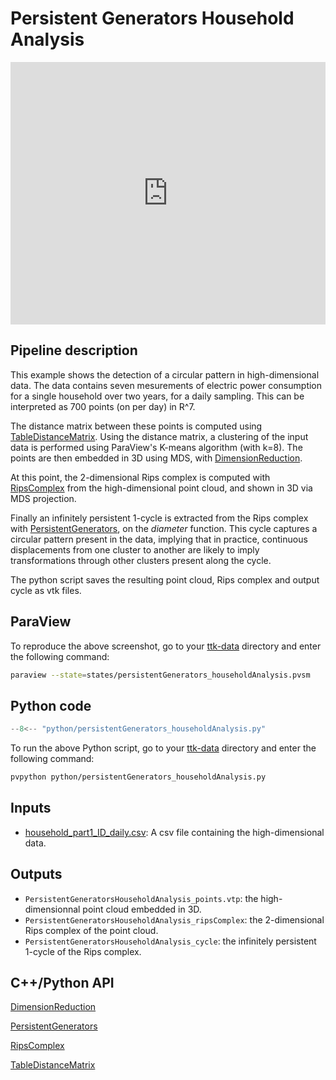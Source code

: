 # Persistent Generators Household Analysis

<iframe width="100%" height="420"
src="https://www.youtube.com/embed/mCPoIjG2URo" frameborder="0"
allowfullscreen></iframe>


## Pipeline description

This example shows the detection of a circular pattern in high-dimensional data.
The data contains seven mesurements of electric power consumption for a single household over two years, for a daily sampling.
This can be interpreted as 700 points (on per day) in R^7.

The distance matrix between these points is computed using [TableDistanceMatrix](https://topology-tool-kit.github.io/doc/html/classttkTableDistanceMatrix.html).
Using the distance matrix, a clustering of the input data is performed using ParaView's K-means algorithm (with k=8).
The points are then embedded in 3D using MDS, with [DimensionReduction](https://topology-tool-kit.github.io/doc/html/classttkDimensionReduction.html).

At this point, the 2-dimensional Rips complex is computed with [RipsComplex](https://topology-tool-kit.github.io/doc/html/classttkRipsComplex.html) from the high-dimensional point cloud, and shown in 3D via MDS projection.

Finally an infinitely persistent 1-cycle is extracted from the Rips complex with [PersistentGenerators](https://topology-tool-kit.github.io/doc/html/classttkPersistentGenerators.html), on the *diameter* function.
This cycle captures a circular pattern present in the data, implying that in
practice, continuous displacements from one cluster to another are
likely to imply transformations through other clusters present along the cycle.

The python script saves the resulting point cloud, Rips complex and output cycle as vtk files.

## ParaView
To reproduce the above screenshot, go to your [ttk-data](https://github.com/topology-tool-kit/ttk-data) directory and enter the following command:
``` bash
paraview --state=states/persistentGenerators_householdAnalysis.pvsm
```

## Python code

``` python  linenums="1"
--8<-- "python/persistentGenerators_householdAnalysis.py"
```

To run the above Python script, go to your [ttk-data](https://github.com/topology-tool-kit/ttk-data) directory and enter the following command:
``` bash
pvpython python/persistentGenerators_householdAnalysis.py
```


## Inputs
- [household_part1_ID_daily.csv](https://github.com/topology-tool-kit/ttk-data/raw/dev/household_part1_ID_daily.csv): A csv file containing the high-dimensional data.

## Outputs
-  `PersistentGeneratorsHouseholdAnalysis_points.vtp`: the high-dimensionnal point cloud embedded in 3D.
-  `PersistentGeneratorsHouseholdAnalysis_ripsComplex`: the 2-dimensional Rips complex of the point cloud.
-  `PersistentGeneratorsHouseholdAnalysis_cycle`: the infinitely persistent 1-cycle of the Rips complex.

## C++/Python API

[DimensionReduction](https://topology-tool-kit.github.io/doc/html/classttkDimensionReduction.html)

[PersistentGenerators](https://topology-tool-kit.github.io/doc/html/classttkPersistentGenerators.html)

[RipsComplex](https://topology-tool-kit.github.io/doc/html/classttkRipsComplex.html)

[TableDistanceMatrix](https://topology-tool-kit.github.io/doc/html/classttkTableDistanceMatrix.html)

